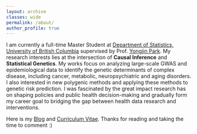 ```yaml
---
layout: archive
classes: wide
permalink: /about/
author_profile: true
---
```

I am currently a full-time Master Student at [Department of Statistics, University of British Columbia](https://www.stat.ubc.ca/) supervised by Prof. [Yongjin Park](https://ypark.github.io/). My research interests lies at the intersection of **Causal Inference** and **Statistical Genetics**. My works focus on analyzing large-scale GWAS and epidemiological data to identify the genetic determinants of complex disease, including cancer, metabolic, neuropsychiatric and aging disorders. I also interested in new polygenic methods and applying these methods to genetic risk prediction. I was fascinated by the great impact research has on shaping policies and public health decision-making and gradually form my career goal to bridging the gap between health data research and interventions.

Here is my [Blog](https://peterntuph.github.io/home/) and [Curriculum Vitae](https://peterntuph.github.io/home/CV.pdf). Thanks for reading and taking the time to comment :)
